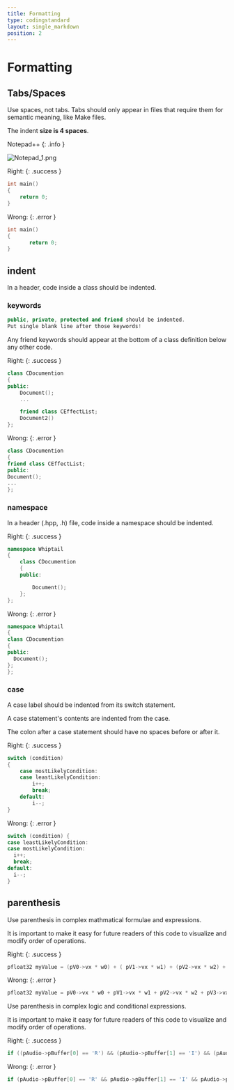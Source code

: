 ```yaml
---
title: Formatting
type: codingstandard
layout: single_markdown
position: 2
---
```

# Formatting

## Tabs/Spaces

Use spaces, not tabs. Tabs should only appear in files that require them for semantic meaning, like Make files.

The indent **size is 4 spaces**.

Notepad++
{: .info }

![Notepad_1.png](/Wiki/images/standards/coding/Notepad_1.png)

Right:
{: .success }

```cpp
int main()
{
    return 0;
}
```

Wrong:
{: .error }

```cpp
int main() 
{
       return 0;
}
```

## indent

In a header, code inside a class should be indented.

### keywords

```cpp
public, private, protected and friend should be indented.
Put single blank line after those keywords!
```

Any friend keywords should appear at the bottom of a class definition below any other code.

Right:
{: .success }

```cpp
class CDocumention
{
public:
    Document();
    ...

    friend class CEffectList;
    Document2()
};
```

Wrong:
{: .error }

```cpp
class CDocumention
{
friend class CEffectList;
public:
Document();
...
};
```

### namespace

In a header (.hpp, .h) file, code inside a namespace should be indented.

Right:
{: .success }

```cpp
namespace Whiptail
{
    class CDocumention
    {
    public:

        Document();
    };
};
```

Wrong:
{: .error }

```cpp
namespace Whiptail
{
class CDocumention
{
public:
  Document();
};
};
```

### case

A case label should be indented from its switch statement.

A case statement's contents are indented from the case.

The colon after a case statement should have no spaces before or after it.

Right:
{: .success }

```cpp
switch (condition)
{
    case mostLikelyCondition:
    case leastLikelyCondition:
        i++;
        break;
    default:
        i--;
}
```

Wrong:
{: .error }

```cpp
switch (condition) {
case leastLikelyCondition:
case mostLikelyCondition:
  i++;
  break;
default:
  i--;
}
```

## parenthesis

Use parenthesis in complex mathmatical formulae and expressions.

It is important to make it easy for future readers of this code to visualize and modify order of operations.

Right:
{: .success }

```cpp
pfloat32 myValue = (pV0->vx * w0) + ( pV1->vx * w1) + (pV2->vx * w2) + (pV3->vx * w3);
```

Wrong:
{: .error }

```cpp
pfloat32 myValue = pV0->vx * w0 + pV1->vx * w1 + pV2->vx * w2 + pV3->vx * w3;
```

Use parenthesis in complex logic and conditional expressions.

It is important to make it easy for future readers of this code to visualize and modify order of operations.

Right:
{: .success }

```cpp
if ((pAudio->pBuffer[0] == 'R') && (pAudio->pBuffer[1] == 'I') && (pAudio->pBuffer[2] == 'F') && (pAudio->pBuffer[3] == 'F'))
```

Wrong:
{: .error }

```cpp
if (pAudio->pBuffer[0] == 'R' && pAudio->pBuffer[1] == 'I' && pAudio->pBuffer[2] == 'F' && pAudio->pBuffer[3] == 'F')
```
